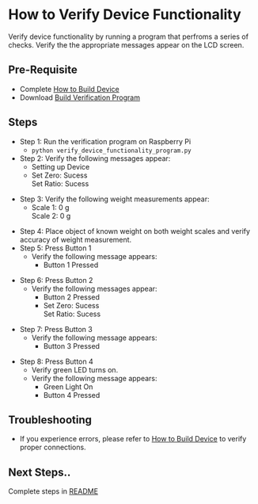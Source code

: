 # How to Verify Device Functionality 

Verify device functionality by running a program that perfroms a series of checks. Verify the the appropriate messages appear on the LCD screen. 

## Pre-Requisite
* Complete [How to Build Device](How_to_Build_Device.md) 
* Download [Build Verification Program](verify_device_functionality_program.py)

## Steps

* Step 1: Run the verification program on  Raspberry Pi
	* `python verify_device_functionality_program.py`
* Step 2: Verify the following messages appear:
	* Setting up Device
	*   Set Zero: Sucess  
		Set Ratio: Sucess
+  Step 3: Verify the following weight measurements appear:
	*  Scale 1: 0 g  
	   Scale 2: 0 g
* Step 4: Place object of known weight on both weight scales and verify accuracy of weight measurement.
* Step 5: Press Button 1
	* Verify the following message appears:
		* Button 1 Pressed 
- Step 6: Press Button 2
	* Verify the following messages appear:
		* Button 2 Pressed
		* Set Zero: Sucess  
		Set Ratio: Sucess
* Step 7: Press Button 3
	*  Verify the following message appears:
		-  Button 3 Pressed
+  Step 8: Press Button 4
  	* Verify green LED turns on.
	+  Verify the following message appears:
		*  Green Light On
		*  Button 4 Pressed
		
## Troubleshooting
*  If you experience errors, please refer to [How to Build Device](How_to_Build_Device.md) to verify proper connections. 
## Next Steps..
Complete steps in [README](./Pet-Resource-Tracker/blob/main/README.md)
